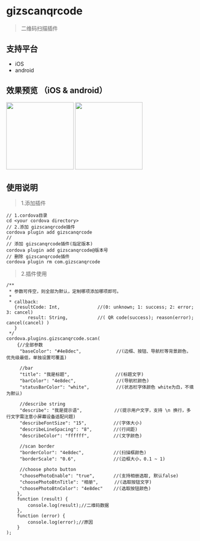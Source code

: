 # gizscanqrcode

> 二维码扫描插件

## 支持平台
* iOS
* android

## 效果预览 （iOS & android）
<img src="https://raw.githubusercontent.com/wiki/gizwits/cordova-gizwits-scan-qrcode/iOS1.jpg" width=180/> <img src="https://raw.githubusercontent.com/wiki/gizwits/cordova-gizwits-scan-qrcode/android1.png" width=180/>

## 使用说明

> 1.添加插件

```
// 1.cordova目录
cd <your cordova directory>
// 2.添加 gizscanqrcode插件
cordova plugin add gizscanqrcode
// 
// 添加 gizscanqrcode插件(指定版本)
cordova plugin add gizscanqrcode@版本号
// 删除 gizscanqrcode插件
cordova plugin rm com.gizscanqrcode
```

> 2.插件使用

```
/**
 * 参数可传空，则全部为默认，定制哪项添加哪项即可。
 * 
 * callback:
   {resultCode: Int,              //(0: unknown; 1: success; 2: error; 3: cancel)
        result: String,           //( QR code(success); reason(error); cancel(cancel) )
   }
 */
cordova.plugins.gizscanqrcode.scan(
    {//全部参数
     "baseColor": "#4e8dec",             //(边框、按钮、导航栏等背景颜色，优先级最低，单独设置可覆盖)

     //bar
     "title": "我是标题",                 //(标题文字)
     "barColor": "4e8dec",               //(导航栏颜色)
     "statusBarColor": "white",          //(状态栏字体颜色 white为白，不填为默认)

     //describe string
     "describe": "我是提示语",            //(提示用户文字，支持 \n 换行，多行文字需注意小屏幕设备适配问题)
     "describeFontSize": "15",          //(字体大小)
     "describeLineSpacing": "8",        //(行间距)
     "describeColor": "ffffff",         //(文字颜色)

     //scan border
     "borderColor": "4e8dec",           //(扫描框颜色)
     "borderScale": "0.6",              //(边框大小，0.1 ~ 1)

     //choose photo button
     "choosePhotoEnable": "true",       //(支持相册选取, 默认false)
     "choosePhotoBtnTitle": "相册",      //(选取按钮文字)
     "choosePhotoBtnColor": "4e8dec"    //(选取按钮颜色)
    },
    function (result) {
        console.log(result);//二维码数据
    },
    function (error) {
        console.log(error);//原因
    }
);
```







